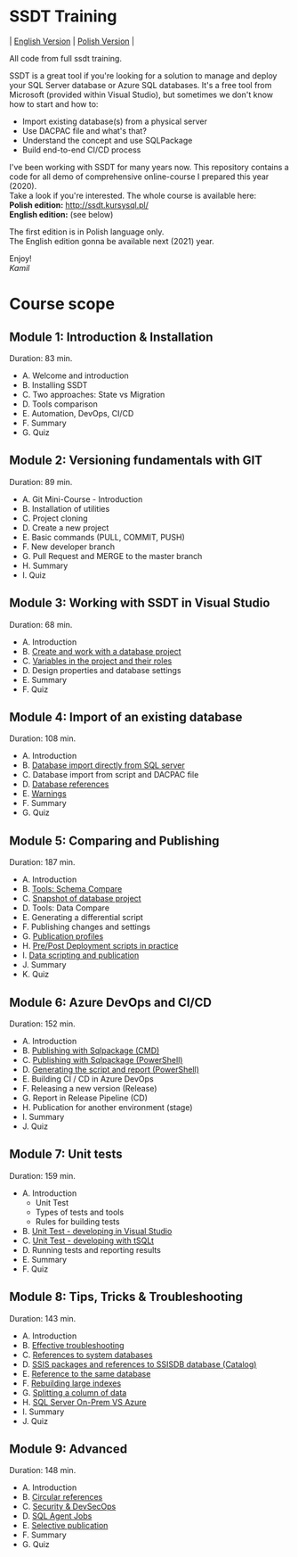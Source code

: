 # SSDT Training

| [English Version](#) | [Polish Version](./pl/README.md) |

All code from full ssdt training.  

SSDT is a great tool if you're looking for a solution to manage and deploy your SQL Server database or Azure SQL databases. It's a free tool from Microsoft (provided within Visual Studio), but sometimes we don't know how to start and how to:  
* Import existing database(s) from a physical server
* Use DACPAC file and what's that?
* Understand the concept and use SQLPackage
* Build end-to-end CI/CD process

I've been working with SSDT for many years now. This repository contains a code for all demo of comprehensive online-course I prepared this year (2020).  
Take a look if you're interested. The whole course is available here:  
**Polish edition:** http://ssdt.kursysql.pl/  
**English edition:** (see below)

The first edition is in Polish language only.  
The English edition gonna be available next (2021) year. 

Enjoy!  
*Kamil*


# Course scope

## Module 1: Introduction & Installation
Duration: 83 min.
* A. Welcome and introduction
* B. Installing SSDT
* C. Two approaches: State vs Migration
* D. Tools comparison
* E. Automation, DevOps, CI/CD
* F. Summary
* G. Quiz

## Module 2: Versioning fundamentals with GIT
Duration: 89 min.
* A. Git Mini-Course - Introduction
* B. Installation of utilities
* C. Project cloning
* D. Create a new project
* E. Basic commands (PULL, COMMIT, PUSH)
* F. New developer branch
* G. Pull Request and MERGE to the master branch
* H. Summary
* I. Quiz

## Module 3: Working with SSDT in Visual Studio
Duration: 68 min.
* A. Introduction
* B. [Create and work with a database project](../src/Introduction/)
* C. [Variables in the project and their roles](../src/Variables/)
* D. Design properties and database settings
* E. Summary
* F. Quiz

## Module 4: Import of an existing database
Duration: 108 min.
* A. Introduction
* B. [Database import directly from SQL server](../src/Import/)
* C. Database import from script and DACPAC file
* D. [Database references](../src/References/)
* E. [Warnings](../src/Warnings/)
* F. Summary
* G. Quiz

## Module 5: Comparing and Publishing
Duration: 187 min.
* A. Introduction
* B. [Tools: Schema Compare](../src/Compare/)
* C. [Snapshot of database project](../src/Compare/WideWorldImporters/Snapshots/)
* D. Tools: Data Compare
* E. Generating a differential script
* F. Publishing changes and settings
* G. [Publication profiles](../src/Publishing/)
* H. [Pre/Post Deployment scripts in practice](../src/PrePostDeployment/)
* I. [Data scripting and publication](../src/ScriptingData/)
* J. Summary
* K. Quiz

## Module 6: Azure DevOps and CI/CD
Duration: 152 min.
* A. Introduction
* B. [Publishing with Sqlpackage (CMD)](../src/sqlpackage/demo1.cmd)
* C. [Publishing with Sqlpackage (PowerShell)](../src/sqlpackage/demo2.ps1)
* D. [Generating the script and report (PowerShell)](../src/sqlpackage/demo3.ps1)
* E. Building CI / CD in Azure DevOps
* F. Releasing a new version (Release)
* G. Report in Release Pipeline (CD)
* H. Publication for another environment (stage)
* I. Summary
* J. Quiz

## Module 7: Unit tests
Duration: 159 min.
* A. Introduction
  * Unit Test
  * Types of tests and tools
  * Rules for building tests
* B. [Unit Test - developing in Visual Studio](../src/Testing-SSDT/)
* C. [Unit Test - developing with tSQLt](../src/Testing-tSQLt/)
* D. Running tests and reporting results
* E. Summary
* F. Quiz

## Module 8: Tips, Tricks & Troubleshooting
Duration: 143 min.
* A. Introduction
* B. [Effective troubleshooting](../src/Tips&Tricks/)
* C. [References to system databases](../src/Tips&Tricks/)
* D. [SSIS packages and references to SSISDB database (Catalog)](../src/SSISDB/)
* E. [Reference to the same database](../src/Tips&Tricks/)
* F. [Rebuilding large indexes](../src/Indexes/)
* G. [Splitting a column of data](../src/DataManipulation/)
* H. [SQL Server On-Prem VS Azure](../src/SqlServerVsAzureSQLDB/)
* I. Summary
* J. Quiz

## Module 9: Advanced
Duration: 148 min.
* A. Introduction
* B. [Circular references](../src/CircularRefs/)
* C. [Security & DevSecOps](../src/Security/)
* D. [SQL Agent Jobs](../src/SQLJobs/)
* E. [Selective publication](../src/sqlpackage-selective/)
* F. Summary
* G. Quiz
